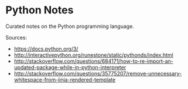 # Python Notes
Curated notes on the Python programming language.

Sources:
- https://docs.python.org/3/
- http://interactivepython.org/runestone/static/pythonds/index.html
- http://stackoverflow.com/questions/684171/how-to-re-import-an-updated-package-while-in-python-interpreter
- http://stackoverflow.com/questions/35775207/remove-unnecessary-whitespace-from-jinja-rendered-template
